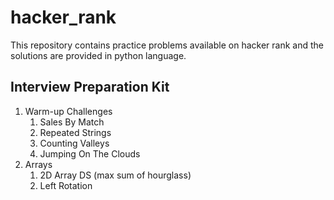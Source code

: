 # hacker_rank
This repository contains practice problems available on hacker rank and the solutions are provided in python language.
## Interview Preparation Kit
 1. Warm-up Challenges
    1. Sales By Match
    2. Repeated Strings
    3. Counting Valleys
    4. Jumping On The Clouds
 2. Arrays
    1. 2D Array DS (max sum of hourglass)
    2. Left Rotation
    
